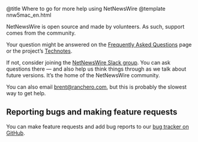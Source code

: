 @title Where to go for more help using NetNewsWire
@template nnw5mac_en.html

NetNewsWire is open source and made by volunteers. As such, support comes from the community.

Your question might be answered on the [Frequently Asked Questions][faq] page or the project’s [Technotes][tn].

If not, consider joining the [NetNewsWire Slack group][slack]. You can ask questions there — and also help us think things through as we talk about future versions. It’s the home of the NetNewsWire community.

You can also email <brent@ranchero.com>, but this is probably the slowest way to get help.


Reporting bugs and making feature requests
------------------------------------------

You can make feature requests and add bug reports to our [bug tracker on GitHub][gh].


[faq]: https://ranchero.com/netnewswire/frequently-asked-questions
[tn]: https://github.com/Ranchero-Software/NetNewsWire/tree/master/Technotes
[slack]: https://ranchero.com/netnewswire/slack
[gh]: https://github.com/Ranchero-Software/NetNewsWire/issues
